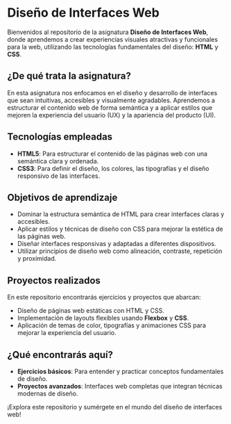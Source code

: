 # Diseño de Interfaces Web

Bienvenidos al repositorio de la asignatura **Diseño de Interfaces Web**, donde aprendemos a crear experiencias visuales atractivas y funcionales para la web, utilizando las tecnologías fundamentales del diseño: **HTML** y **CSS**.

## ¿De qué trata la asignatura?

En esta asignatura nos enfocamos en el diseño y desarrollo de interfaces que sean intuitivas, accesibles y visualmente agradables. Aprendemos a estructurar el contenido web de forma semántica y a aplicar estilos que mejoren la experiencia del usuario (UX) y la apariencia del producto (UI).

## Tecnologías empleadas

- **HTML5**: Para estructurar el contenido de las páginas web con una semántica clara y ordenada.
- **CSS3**: Para definir el diseño, los colores, las tipografías y el diseño responsivo de las interfaces.

## Objetivos de aprendizaje

- Dominar la estructura semántica de HTML para crear interfaces claras y accesibles.
- Aplicar estilos y técnicas de diseño con CSS para mejorar la estética de las páginas web.
- Diseñar interfaces responsivas y adaptadas a diferentes dispositivos.
- Utilizar principios de diseño web como alineación, contraste, repetición y proximidad.

## Proyectos realizados

En este repositorio encontrarás ejercicios y proyectos que abarcan:

- Diseño de páginas web estáticas con HTML y CSS.
- Implementación de layouts flexibles usando **Flexbox** y **CSS**.
- Aplicación de temas de color, tipografías y animaciones CSS para mejorar la experiencia del usuario.

## ¿Qué encontrarás aquí?

- **Ejercicios básicos**: Para entender y practicar conceptos fundamentales de diseño.
- **Proyectos avanzados**: Interfaces web completas que integran técnicas modernas de diseño.

¡Explora este repositorio y sumérgete en el mundo del diseño de interfaces web!
